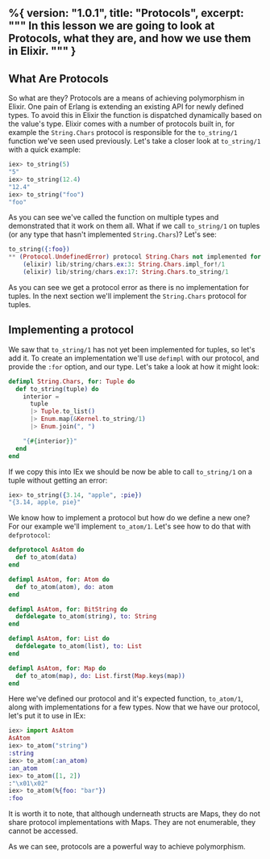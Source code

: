 %{
  version: "1.0.1",
  title: "Protocols",
  excerpt: """
  In this lesson we are going to look at Protocols, what they are, and how we use them in Elixir.
  """
}
---

## What Are Protocols
So what are they?
Protocols are a means of achieving polymorphism in Elixir.
One pain of Erlang is extending an existing API for newly defined types.
To avoid this in Elixir the function is dispatched dynamically based on the value's type.
Elixir comes with a number of protocols built in, for example the `String.Chars` protocol is responsible for the `to_string/1` function we've seen used previously.
Let's take a closer look at `to_string/1` with a quick example:

```elixir
iex> to_string(5)
"5"
iex> to_string(12.4)
"12.4"
iex> to_string("foo")
"foo"
```

As you can see we've called the function on multiple types and demonstrated that it work on them all.
What if we call `to_string/1` on tuples (or any type that hasn't implemented `String.Chars`)?
Let's see:

```elixir
to_string({:foo})
** (Protocol.UndefinedError) protocol String.Chars not implemented for {:foo}
    (elixir) lib/string/chars.ex:3: String.Chars.impl_for!/1
    (elixir) lib/string/chars.ex:17: String.Chars.to_string/1
```

As you can see we get a protocol error as there is no implementation for tuples.
In the next section we'll implement the `String.Chars` protocol for tuples.

## Implementing a protocol

We saw that `to_string/1` has not yet been implemented for tuples, so let's add it.
To create an implementation we'll use `defimpl` with our protocol, and provide the `:for` option, and our type.
Let's take a look at how it might look:

```elixir
defimpl String.Chars, for: Tuple do
  def to_string(tuple) do
    interior =
      tuple
      |> Tuple.to_list()
      |> Enum.map(&Kernel.to_string/1)
      |> Enum.join(", ")

    "{#{interior}}"
  end
end
```

If we copy this into IEx we should be now be able to call `to_string/1` on a tuple without getting an error:

```elixir
iex> to_string({3.14, "apple", :pie})
"{3.14, apple, pie}"
```

We know how to implement a protocol but how do we define a new one?
For our example we'll implement `to_atom/1`.
Let's see how to do that with `defprotocol`:

```elixir
defprotocol AsAtom do
  def to_atom(data)
end

defimpl AsAtom, for: Atom do
  def to_atom(atom), do: atom
end

defimpl AsAtom, for: BitString do
  defdelegate to_atom(string), to: String
end

defimpl AsAtom, for: List do
  defdelegate to_atom(list), to: List
end

defimpl AsAtom, for: Map do
  def to_atom(map), do: List.first(Map.keys(map))
end
```

Here we've defined our protocol and it's expected function, `to_atom/1`, along with implementations for a few types.
Now that we have our protocol, let's put it to use in IEx:

```elixir
iex> import AsAtom
AsAtom
iex> to_atom("string")
:string
iex> to_atom(:an_atom)
:an_atom
iex> to_atom([1, 2])
:"\x01\x02"
iex> to_atom(%{foo: "bar"})
:foo
```

It is worth it to note, that although underneath structs are Maps, they do not share protocol implementations with Maps.
They are not enumerable, they cannot be accessed.

As we can see, protocols are a powerful way to achieve polymorphism.
